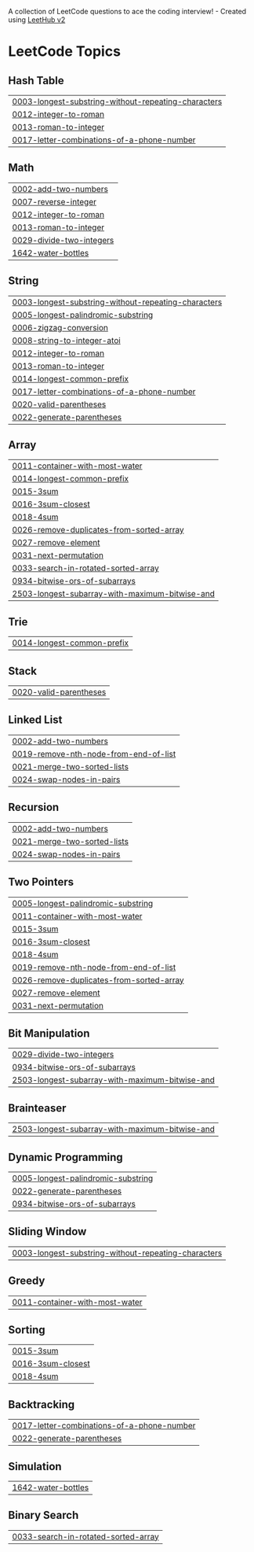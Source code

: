 A collection of LeetCode questions to ace the coding interview! - Created using [LeetHub v2](https://github.com/arunbhardwaj/LeetHub-2.0)
<!---LeetCode Topics Start-->
# LeetCode Topics
## Hash Table
|  |
| ------- |
| [0003-longest-substring-without-repeating-characters](https://github.com/agoodjoe637/leetcode/tree/master/0003-longest-substring-without-repeating-characters) |
| [0012-integer-to-roman](https://github.com/agoodjoe637/leetcode/tree/master/0012-integer-to-roman) |
| [0013-roman-to-integer](https://github.com/agoodjoe637/leetcode/tree/master/0013-roman-to-integer) |
| [0017-letter-combinations-of-a-phone-number](https://github.com/agoodjoe637/leetcode/tree/master/0017-letter-combinations-of-a-phone-number) |
## Math
|  |
| ------- |
| [0002-add-two-numbers](https://github.com/agoodjoe637/leetcode/tree/master/0002-add-two-numbers) |
| [0007-reverse-integer](https://github.com/agoodjoe637/leetcode/tree/master/0007-reverse-integer) |
| [0012-integer-to-roman](https://github.com/agoodjoe637/leetcode/tree/master/0012-integer-to-roman) |
| [0013-roman-to-integer](https://github.com/agoodjoe637/leetcode/tree/master/0013-roman-to-integer) |
| [0029-divide-two-integers](https://github.com/agoodjoe637/leetcode/tree/master/0029-divide-two-integers) |
| [1642-water-bottles](https://github.com/agoodjoe637/leetcode/tree/master/1642-water-bottles) |
## String
|  |
| ------- |
| [0003-longest-substring-without-repeating-characters](https://github.com/agoodjoe637/leetcode/tree/master/0003-longest-substring-without-repeating-characters) |
| [0005-longest-palindromic-substring](https://github.com/agoodjoe637/leetcode/tree/master/0005-longest-palindromic-substring) |
| [0006-zigzag-conversion](https://github.com/agoodjoe637/leetcode/tree/master/0006-zigzag-conversion) |
| [0008-string-to-integer-atoi](https://github.com/agoodjoe637/leetcode/tree/master/0008-string-to-integer-atoi) |
| [0012-integer-to-roman](https://github.com/agoodjoe637/leetcode/tree/master/0012-integer-to-roman) |
| [0013-roman-to-integer](https://github.com/agoodjoe637/leetcode/tree/master/0013-roman-to-integer) |
| [0014-longest-common-prefix](https://github.com/agoodjoe637/leetcode/tree/master/0014-longest-common-prefix) |
| [0017-letter-combinations-of-a-phone-number](https://github.com/agoodjoe637/leetcode/tree/master/0017-letter-combinations-of-a-phone-number) |
| [0020-valid-parentheses](https://github.com/agoodjoe637/leetcode/tree/master/0020-valid-parentheses) |
| [0022-generate-parentheses](https://github.com/agoodjoe637/leetcode/tree/master/0022-generate-parentheses) |
## Array
|  |
| ------- |
| [0011-container-with-most-water](https://github.com/agoodjoe637/leetcode/tree/master/0011-container-with-most-water) |
| [0014-longest-common-prefix](https://github.com/agoodjoe637/leetcode/tree/master/0014-longest-common-prefix) |
| [0015-3sum](https://github.com/agoodjoe637/leetcode/tree/master/0015-3sum) |
| [0016-3sum-closest](https://github.com/agoodjoe637/leetcode/tree/master/0016-3sum-closest) |
| [0018-4sum](https://github.com/agoodjoe637/leetcode/tree/master/0018-4sum) |
| [0026-remove-duplicates-from-sorted-array](https://github.com/agoodjoe637/leetcode/tree/master/0026-remove-duplicates-from-sorted-array) |
| [0027-remove-element](https://github.com/agoodjoe637/leetcode/tree/master/0027-remove-element) |
| [0031-next-permutation](https://github.com/agoodjoe637/leetcode/tree/master/0031-next-permutation) |
| [0033-search-in-rotated-sorted-array](https://github.com/agoodjoe637/leetcode/tree/master/0033-search-in-rotated-sorted-array) |
| [0934-bitwise-ors-of-subarrays](https://github.com/agoodjoe637/leetcode/tree/master/0934-bitwise-ors-of-subarrays) |
| [2503-longest-subarray-with-maximum-bitwise-and](https://github.com/agoodjoe637/leetcode/tree/master/2503-longest-subarray-with-maximum-bitwise-and) |
## Trie
|  |
| ------- |
| [0014-longest-common-prefix](https://github.com/agoodjoe637/leetcode/tree/master/0014-longest-common-prefix) |
## Stack
|  |
| ------- |
| [0020-valid-parentheses](https://github.com/agoodjoe637/leetcode/tree/master/0020-valid-parentheses) |
## Linked List
|  |
| ------- |
| [0002-add-two-numbers](https://github.com/agoodjoe637/leetcode/tree/master/0002-add-two-numbers) |
| [0019-remove-nth-node-from-end-of-list](https://github.com/agoodjoe637/leetcode/tree/master/0019-remove-nth-node-from-end-of-list) |
| [0021-merge-two-sorted-lists](https://github.com/agoodjoe637/leetcode/tree/master/0021-merge-two-sorted-lists) |
| [0024-swap-nodes-in-pairs](https://github.com/agoodjoe637/leetcode/tree/master/0024-swap-nodes-in-pairs) |
## Recursion
|  |
| ------- |
| [0002-add-two-numbers](https://github.com/agoodjoe637/leetcode/tree/master/0002-add-two-numbers) |
| [0021-merge-two-sorted-lists](https://github.com/agoodjoe637/leetcode/tree/master/0021-merge-two-sorted-lists) |
| [0024-swap-nodes-in-pairs](https://github.com/agoodjoe637/leetcode/tree/master/0024-swap-nodes-in-pairs) |
## Two Pointers
|  |
| ------- |
| [0005-longest-palindromic-substring](https://github.com/agoodjoe637/leetcode/tree/master/0005-longest-palindromic-substring) |
| [0011-container-with-most-water](https://github.com/agoodjoe637/leetcode/tree/master/0011-container-with-most-water) |
| [0015-3sum](https://github.com/agoodjoe637/leetcode/tree/master/0015-3sum) |
| [0016-3sum-closest](https://github.com/agoodjoe637/leetcode/tree/master/0016-3sum-closest) |
| [0018-4sum](https://github.com/agoodjoe637/leetcode/tree/master/0018-4sum) |
| [0019-remove-nth-node-from-end-of-list](https://github.com/agoodjoe637/leetcode/tree/master/0019-remove-nth-node-from-end-of-list) |
| [0026-remove-duplicates-from-sorted-array](https://github.com/agoodjoe637/leetcode/tree/master/0026-remove-duplicates-from-sorted-array) |
| [0027-remove-element](https://github.com/agoodjoe637/leetcode/tree/master/0027-remove-element) |
| [0031-next-permutation](https://github.com/agoodjoe637/leetcode/tree/master/0031-next-permutation) |
## Bit Manipulation
|  |
| ------- |
| [0029-divide-two-integers](https://github.com/agoodjoe637/leetcode/tree/master/0029-divide-two-integers) |
| [0934-bitwise-ors-of-subarrays](https://github.com/agoodjoe637/leetcode/tree/master/0934-bitwise-ors-of-subarrays) |
| [2503-longest-subarray-with-maximum-bitwise-and](https://github.com/agoodjoe637/leetcode/tree/master/2503-longest-subarray-with-maximum-bitwise-and) |
## Brainteaser
|  |
| ------- |
| [2503-longest-subarray-with-maximum-bitwise-and](https://github.com/agoodjoe637/leetcode/tree/master/2503-longest-subarray-with-maximum-bitwise-and) |
## Dynamic Programming
|  |
| ------- |
| [0005-longest-palindromic-substring](https://github.com/agoodjoe637/leetcode/tree/master/0005-longest-palindromic-substring) |
| [0022-generate-parentheses](https://github.com/agoodjoe637/leetcode/tree/master/0022-generate-parentheses) |
| [0934-bitwise-ors-of-subarrays](https://github.com/agoodjoe637/leetcode/tree/master/0934-bitwise-ors-of-subarrays) |
## Sliding Window
|  |
| ------- |
| [0003-longest-substring-without-repeating-characters](https://github.com/agoodjoe637/leetcode/tree/master/0003-longest-substring-without-repeating-characters) |
## Greedy
|  |
| ------- |
| [0011-container-with-most-water](https://github.com/agoodjoe637/leetcode/tree/master/0011-container-with-most-water) |
## Sorting
|  |
| ------- |
| [0015-3sum](https://github.com/agoodjoe637/leetcode/tree/master/0015-3sum) |
| [0016-3sum-closest](https://github.com/agoodjoe637/leetcode/tree/master/0016-3sum-closest) |
| [0018-4sum](https://github.com/agoodjoe637/leetcode/tree/master/0018-4sum) |
## Backtracking
|  |
| ------- |
| [0017-letter-combinations-of-a-phone-number](https://github.com/agoodjoe637/leetcode/tree/master/0017-letter-combinations-of-a-phone-number) |
| [0022-generate-parentheses](https://github.com/agoodjoe637/leetcode/tree/master/0022-generate-parentheses) |
## Simulation
|  |
| ------- |
| [1642-water-bottles](https://github.com/agoodjoe637/leetcode/tree/master/1642-water-bottles) |
## Binary Search
|  |
| ------- |
| [0033-search-in-rotated-sorted-array](https://github.com/agoodjoe637/leetcode/tree/master/0033-search-in-rotated-sorted-array) |
<!---LeetCode Topics End-->